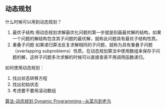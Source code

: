 ## 动态规划

什么时候可以用到动态规划？

1. 最优子结构
  用动态规划求解最优化问题的第一步就是刻画最优解的结构，如果一个问题的解结构包含其子问题的最优解，就称此问题具有最优子结构性质。
2. 重叠子问题
  如果递归算法反复求解相同的子问题，就称为具有重叠子问题（overlapping subproblems）性质。在动态规划算法中使用数组来保存子问题的解，这样子问题多次求解的时候可以直接查表不用调用函数递归。

如何使用动态规划：

1. 找出状态转移方程
2. 找出初始状态
3. 考虑要不要用滚动数组

[算法-动态规划 Dynamic Programming--从菜鸟到老鸟](https://blog.csdn.net/u013309870/article/details/75193592)